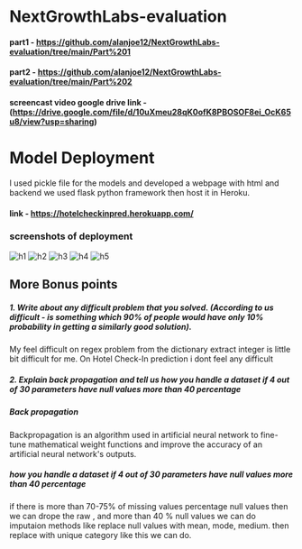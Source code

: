 # NextGrowthLabs-evaluation
#### part1 - https://github.com/alanjoe12/NextGrowthLabs-evaluation/tree/main/Part%201
#### part2 - https://github.com/alanjoe12/NextGrowthLabs-evaluation/tree/main/Part%202
#### screencast video google drive link - (https://drive.google.com/file/d/10uXmeu28qK0ofK8PBOSOF8ei_OcK65u8/view?usp=sharing)

#  Model Deployment
I used pickle file for the models and developed a webpage with html and backend we used flask python framework then host it in Heroku.
#### link - https://hotelcheckinpred.herokuapp.com/
### screenshots of deployment
![h1](https://user-images.githubusercontent.com/71687535/183247441-967dcd0e-29cf-4771-b2dd-cc7a594eb4fa.JPG)
![h2](https://user-images.githubusercontent.com/71687535/183247573-f810b7b3-62c3-4260-a2e0-0dec20c119bf.JPG)
![h3](https://user-images.githubusercontent.com/71687535/183247577-6a3452b0-d2e4-41c1-b718-923d64d24633.JPG)
![h4](https://user-images.githubusercontent.com/71687535/183247581-36d53c83-0bc7-4e9d-8d15-61eb9bd17d4c.JPG)
![h5](https://user-images.githubusercontent.com/71687535/183247584-af774855-9901-4df2-b070-9736315baa67.JPG)


## More Bonus points
##### 1. Write about any difficult problem that you solved. (According to us difficult - is something which 90% of people would have only 10% probability in getting a similarly good solution). 
My feel difficult on regex problem from the dictionary extract integer is little bit difficult for me. On Hotel Check-In prediction i dont feel any difficult

##### 2. Explain back propagation and tell us how you handle a dataset if 4 out of 30 parameters have null values more than 40 percentage
##### Back propagation
Backpropagation is an algorithm used in artificial neural network to fine-tune mathematical weight functions and improve the accuracy of an artificial neural network's outputs.
##### how you handle a dataset if 4 out of 30 parameters have null values more than 40 percentage
if there is more than 70-75% of missing values percentage null values then we can drope the raw , and  more than 40 % null values we can do imputaion methods like replace null values with mean, mode, medium. then replace with unique category like this we can do.
